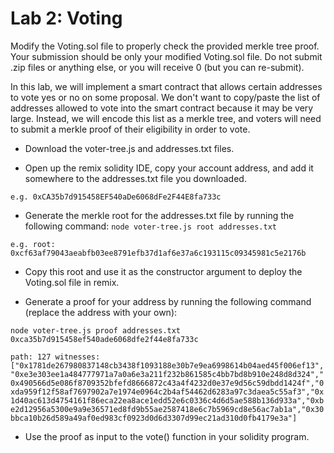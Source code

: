 # Lab 2: Voting

Modify the Voting.sol file to properly check the provided merkle tree proof. Your submission should be only your modified Voting.sol file. Do not submit .zip files or anything else, or you will receive 0 (but you can re-submit).

In this lab, we will implement a smart contract that allows certain addresses to vote yes or no on some proposal. We don't want to copy/paste the list of addresses allowed to vote into the smart contract because it may be very large. Instead, we will encode this list as a merkle tree, and voters will need to submit a merkle proof of their eligibility in order to vote.

- Download the voter-tree.js and addresses.txt files.

- Open up the remix solidity IDE, copy your account address, and add it somewhere to the addresses.txt file you downloaded.

`e.g. 0xCA35b7d915458EF540aDe6068dFe2F44E8fa733c`

- Generate the merkle root for the addresses.txt file by running the following command:
`node voter-tree.js root addresses.txt`

`e.g. root: 0xcf63af79043aeabfb03ee8791efb37d1af6e37a6c193115c09345981c5e2176b`

- Copy this root and use it as the constructor argument to deploy the Voting.sol file in remix.

- Generate a proof for your address by running the following command (replace the address with your own):

`node voter-tree.js proof addresses.txt 0xca35b7d915458ef540ade6068dfe2f44e8fa733c`

`path: 127
witnesses: ["0x1781de267980837148cb3438f1093188e30b7e9ea6998614b04aed45f006ef13","0xe3e303ee1a484777971a7a0a6e3a211f232b861585c4bb7bd8b910e248d8d324","0x490566d5e086f8709352bfefd8666872c43a4f4232d0e37e9d56c59dbdd1424f","0xda959f12f58af7697902a7e1974e0964c2b4af54462d6283a97c3daea5c55af3","0x1d40ac613d4754161f86eca22ea8ace1edd52e6c0336c4d6d5ae588b136d933a","0xbe2d12956a5300e9a9e36571ed8fd9b55ae2587418e6c7b5969cd8e56ac7ab1a","0x30bbca10b26d589a49af0ed983cf0923d0d6d3307d99ec21ad310d0fb4179e3a"]
`

- Use the proof as input to the vote() function in your solidity program.

